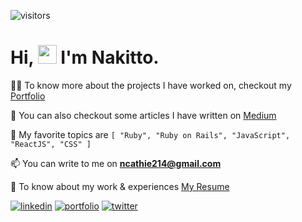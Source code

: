 ![visitors](https://visitor-badge.glitch.me/badge?page_id=Cathella.visitor-badge)

<h1>Hi, <img src="https://raw.githubusercontent.com/iampavangandhi/iampavangandhi/master/gifs/Hi.gif" width="30px"> I'm Nakitto.</h1>

👨‍💻 To know more about the projects I have worked on, checkout my [Portfolio](https://cathella.github.io)

📝 You can also checkout some articles I have written on [Medium](https://ncathie214.medium.com/)

💬 My favorite topics are ```[ "Ruby", "Ruby on Rails", "JavaScript", "ReactJS", "CSS" ] ```

📫 You can write to me on **ncathie214@gmail.com**

📄 To know about my work & experiences [My Resume](https://docs.google.com/document/d/1R2qtnwzqOFCNG9A47G2Ff0NN8yPPEFkXrFMqLw7i9AU/edit?usp=sharing)

[![linkedin](https://img.shields.io/badge/linkedin-0A66C2?style=for-the-badge&logo=linkedin&logoColor=white)](https://www.linkedin.com/in/nakitto-catherine2020/) [![portfolio](https://img.shields.io/badge/my_portfolio-ffc01d?style=for-the-badge&logo=ko-fi&logoColor=black)](https://cathella.github.io/my-portfolio/) [![twitter](https://img.shields.io/badge/twitter-1DA1F2?style=for-the-badge&logo=twitter&logoColor=white)](https://twitter.com/cathella9)
